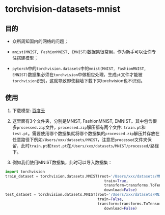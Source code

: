 # torchvision-datasets-mnist

## 目的
* 众所周知国内的网络的问题；

* `mnist(MNIST, FashionMNIST, EMNIST)`数据集很常用，作为新手可以让你专注搭建模型；

* `pytorch`中的`torchvision.datasets`中的`mnist(MNIST, FashionMNIST, EMNIST)`数据集必须在`torchvision`中做相应处理，生成`pt`文件才能被`torchvision`识别，这就导致即使翻墙下载下来torchvision也不识别。

## 使用

1. 下载模型: [百度云](https://pan.baidu.com/s/1d6yS2wrJQcmskzu-O-Zc9Q)

2. 这里面有3个文件夹，分别是MNIST, FashionMNIST, EMNIST。其中包含很多`processed.zip`文件，`processed.zip`解压都有两个文件: `train.pt`和`test.pt`。需要使用哪个数据集就将哪个数据集的`processed.zip`解压并存放在任意路径下例如`/Users/xxx/datasets/MNIST`，注意把`processed`文件夹保留，此时`train.pt`和`test.pt`在`/Users/xxx/datasets/MNIST/processed/`路径下。

3. 例如我们使用MNIST数据集，此时可以导入数据集：

```python
import torchvision
train_dataset = torchvision.datasets.MNIST(root='/Users/xxx/datasets/MNIST/',
                                             train=True, 
                                             transform=transforms.ToTensor(),
                                             download=False)
test_dataset = torchvision.datasets.MNIST(root='/Users/xxx/datasets/MNIST/', 
                                          train=False, 
                                          transform=transforms.ToTensor(),
                                             download=False)
```
